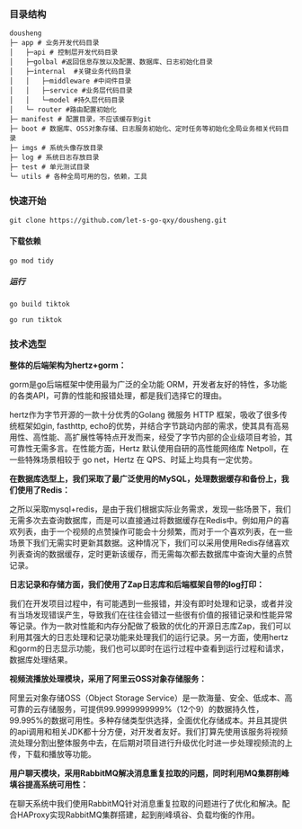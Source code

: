 ### 目录结构

``` shell
dousheng
├─ app # 业务开发代码目录
│	├─api # 控制层开发代码目录
│	├─golbal #返回信息存放以及配置、数据库、日志初始化目录
│	├─internal	#关键业务代码目录
│	│	├─middleware #中间件目录
│	│	├─service #业务层代码目录
│	│	└─model #持久层代码目录
│	└─ router #路由配置初始化
├─ manifest # 配置目录，不应该缓存到git
├─ boot # 数据库、OSS对象存储、日志服务初始化、定时任务等初始化全局业务相关代码目录
├─ imgs # 系统头像存放目录
├─ log # 系统日志存放目录
├─ test # 单元测试目录
└─ utils # 各种全局可用的包，依赖，工具
```

### 快速开始

```
git clone https://github.com/let-s-go-qxy/dousheng.git
```

#### 下载依赖

```
go mod tidy
```

##### 运行

```
go build tiktok

go run tiktok
```

### 技术选型

**整体的后端架构为hertz+gorm：**

gorm是go后端框架中使用最为广泛的全功能 ORM，开发者友好的特性，多功能的各类API，可靠的性能和报错处理，都是我们选择它的理由。

hertz作为字节开源的一款十分优秀的Golang 微服务 HTTP 框架，吸收了很多传统框架如gin, fasthttp, echo的优势，并结合字节跳动内部的需求，使其具有高易用性、高性能、高扩展性等特点开发而来，经受了字节内部的企业级项目考验，其可靠性无需多言。在性能方面，Hertz 默认使用自研的高性能网络库 Netpoll，在一些特殊场景相较于 go net，Hertz 在 QPS、时延上均具有一定优势。

**在数据库选型上，我们采取了最广泛使用的MySQL，处理数据缓存和备份上，我们使用了Redis：**

之所以采取mysql+redis，是由于我们根据实际业务需求，发现一些场景下，我们无需多次去查询数据库，而是可以直接通过将数据缓存在Redis中。例如用户的喜欢列表，由于一个视频的点赞操作可能会十分频繁，而对于一个喜欢列表，在一些场景下我们无需实时更新其数据。这种情况下，我们可以采用使用Redis存储喜欢列表查询的数据缓存，定时更新该缓存，而无需每次都去数据库中查询大量的点赞记录。

**日志记录和存储方面，我们使用了Zap日志库和后端框架自带的log打印：**

我们在开发项目过程中，有可能遇到一些报错，并没有即时处理和记录，或者并没有当场发现错误产生，导致我们在往往会错过一些很有价值的报错记录和性能异常等记录。作为一款对性能和内存分配做了极致的优化的开源日志库Zap，我们可以利用其强大的日志处理和记录功能来处理我们的运行记录。另一方面，使用hertz和gorm的日志显示功能，我们也可以即时在运行过程中查看到运行过程和请求，数据库处理结果。

**视频流播放处理模块，采用了阿里云OSS对象存储服务：**

阿里云对象存储OSS（Object Storage Service）是一款海量、安全、低成本、高可靠的云存储服务，可提供99.9999999999%（12个9）的数据持久性，99.995%的数据可用性。多种存储类型供选择，全面优化存储成本。并且其提供的api调用和相关JDK都十分方便，对开发者友好。我们打算先使用该服务将视频流处理分割出整体服务中去，在后期对项目进行升级优化时进一步处理视频流的上传，下载和播放等功能。

**用户聊天模块，采用RabbitMQ解决消息重复拉取的问题，同时利用MQ集群削峰填谷提高系统可用性：**

在聊天系统中我们使用RabbitMQ针对消息重复拉取的问题进行了优化和解决。配合HAProxy实现RabbitMQ集群搭建，起到削峰填谷、负载均衡的作用。
